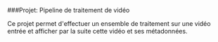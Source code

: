 ###Projet: Pipeline de traitement de vidéo

Ce projet permet d'effectuer un ensemble de traitement sur une vidéo entrée et afficher par la suite cette vidéo et ses métadonnées. 

